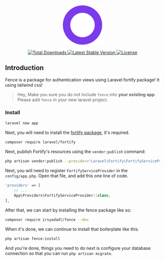 <p align="center"><img src="/art/logo.svg" alt="Logo Breeze"></p>

<p align="center">
    <a href="https://packagist.org/packages/irsyadadl/fence">
        <img src="https://img.shields.io/packagist/dt/irsyadadl/fence" alt="Total Downloads">
    </a>
    <a href="https://packagist.org/packages/irsyadadl/fence">
        <img src="https://img.shields.io/packagist/v/irsyadadl/fence" alt="Latest Stable Version">
    </a>
    <a href="https://packagist.org/packages/irsyadadl/fence">
        <img src="https://img.shields.io/packagist/l/irsyadadl/fence" alt="License">
    </a>
</p>

## Introduction
Fence is a package for authentication views using Laravel fortify package! It using tailwind css!

> Hey, Make you sure you do not include `fence` into __your existing app__. Please add `fence` in your new laravel project.
### Install
```bash
laravel new app
```
Next, you will need to install the [fortify package](https://github.com/laravel/fortify), it's required.

```bash
composer require laravel/fortify
```

Next, publish Fortify's resources using the `vendor:publish` command:

```bash
php artisan vendor:publish --provider="Laravel\Fortify\FortifyServiceProvider"
```

Next, you will need to register `FortifyServiceProvider` in the `config/app.php`. Open that file, and add this one line of code.

```php
'providers' => [
    // ...
    App\Providers\FortifyServiceProvider::class,
],
```

After that, we can start by installing the fence package like so:

```bash
composer require irsyadadl/fence --dev
```
When it's done, we can continue to install that boilerplate like this.
```bash
php artisan fence:install
```
And you're done, things you need to do next is configure your database connection so that you can run `php artisan migrate`.
